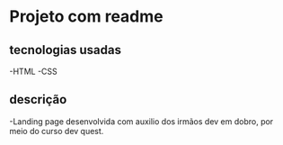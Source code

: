 # Projeto com readme
## tecnologias usadas
-HTML
-CSS
## descrição
-Landing page desenvolvida com auxilio dos irmãos dev em dobro, por meio do curso dev quest.
